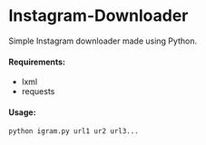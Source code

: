 # Instagram-Downloader
Simple Instagram downloader made using Python.

#### Requirements:

* lxml
* requests

#### Usage:

```
python igram.py url1 ur2 url3...
```
